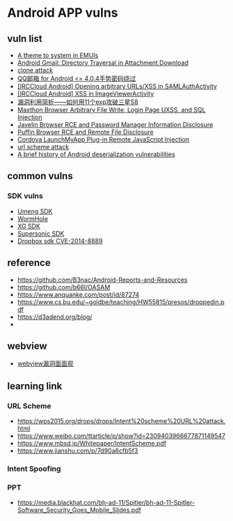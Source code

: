 # Android APP vulns
## vuln list
- [A theme to system in EMUIs](https://blog.flanker017.me/a-theme-to-system-in-emui/)
- [Android Gmail: Directory Traversal in Attachment Download](https://bugs.chromium.org/p/project-zero/issues/detail?id=1342)
- [clone attack](https://open.appscan.io/article-470.html)
- [QQ邮箱 for Android <= 4.0.4手势密码绕过](http://thecjw.0ginr.com/blog/archives/586)
- [[IRCCloud Android] Opening arbitrary URLs/XSS in SAMLAuthActivity](https://hackerone.com/reports/283058)
- [[IRCCloud Android] XSS in ImageViewerActivity](https://hackerone.com/reports/283063)
- [漏洞利用简析——如何用11个exp攻破三星S8](https://www.anquanke.com/post/id/149286)
- [Maxthon Browser Arbitrary File Write, Login Page UXSS, and SQL Injection](https://d3adend.org/blog/?p=851)
- [Javelin Browser RCE and Password Manager Information Disclosure](https://d3adend.org/blog/?p=431)
- [Puffin Browser RCE and Remote File Disclosure](https://d3adend.org/blog/?p=557)
- [Cordova LaunchMyApp Plug-in Remote JavaScript Injection](https://d3adend.org/blog/?p=426)
- [url scheme attack](https://xz.aliyun.com/t/3233)
- [A brief history of Android deserialization vulnerabilities](https://lgtm.com/blog/android_deserialization)
## common vulns

### SDK vulns
- [Umeng SDK](http://www.4hou.com/mobile/9103.html)
- [WormHole](https://honglu.me/2015/11/04/%E7%99%BE%E5%BA%A6WormHole%E6%BC%8F%E6%B4%9E%E5%88%86%E6%9E%90/)
- [XG SDK](http://www.droidsec.cn/%E4%B8%80%E4%B8%AA%E7%9B%AE%E5%BD%95%E7%A9%BF%E8%B6%8A%E5%BC%95%E5%8F%91%E7%9A%84%E6%B3%A8%E5%85%A5%E5%8F%8A%E5%90%8E%E7%BB%AD-xg-sdk%E6%BC%8F%E6%B4%9E%E5%9B%9E%E9%A1%BE%E4%B8%8E/)
- [Supersonic SDK](https://support.google.com/faqs/answer/7126517?hl=en)
- [Dropbox sdk CVE-2014-8889](https://securityintelligence.com/droppedin-remotely-exploitable-vulnerability-in-the-dropbox-sdk-for-android/)

## reference
- https://github.com/B3nac/Android-Reports-and-Resources
- https://github.com/b66l/OASAM
- https://www.anquanke.com/post/id/87274
- https://www.cs.bu.edu/~goldbe/teaching/HW55815/presos/droppedin.pdf
- https://d3adend.org/blog/
- 

## webview
- [webview漏洞面面观](https://zhuanlan.zhihu.com/p/21787366)
## learning link

### URL Scheme
- https://wps2015.org/drops/drops/Intent%20scheme%20URL%20attack.html
- https://www.weibo.com/ttarticle/p/show?id=2309403966677871149547
- https://www.mbsd.jp/Whitepaper/IntentScheme.pdf
- https://www.jianshu.com/p/7d90a6cfb5f3
### Intent Spoofing


### PPT
- https://media.blackhat.com/bh-ad-11/Spitler/bh-ad-11-Spitler-Software_Security_Goes_Mobile_Slides.pdf